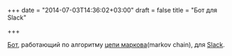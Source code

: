 +++
date = "2014-07-03T14:36:02+03:00"
draft = false
title = "Бот для Slack"

+++

<p><a href="https://github.com/grantmd/slack-markov">Бот</a>, работающий по алгоритму <a href="http://ru.wikipedia.org/wiki/%D0%A6%D0%B5%D0%BF%D1%8C_%D0%9C%D0%B0%D1%80%D0%BA%D0%BE%D0%B2%D0%B0">цепи маркова</a>(markov chain), для <a href="https://slack.com/">Slack</a>.</p>

